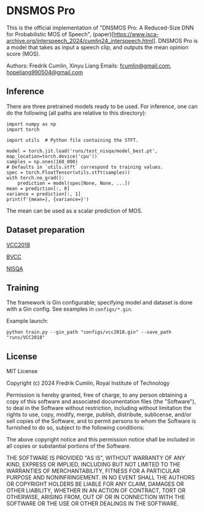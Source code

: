 # DNSMOS Pro

This is the official implementation of "DNSMOS Pro: A Reduced-Size DNN for Probabilistic MOS of Speech", (paper)[https://www.isca-archive.org/interspeech_2024/cumlin24_interspeech.html]. DNSMOS Pro is a model that takes as input a speech clip, and outputs the mean opinion score (MOS).

Authors: Fredrik Cumlin, Xinyu Liang
Emails: fcumlin@gmail.com, hopeliang990504@gmail.com

## Inference

There are three pretrained models ready to be used. For inference, one can do the following (all paths are relative to this directory):
```
import numpy as np
import torch

import utils  # Python file containing the STFT.

model = torch.jit.load('runs/test_nisqa/model_best.pt', map_location=torch.device('cpu'))
samples = np.ones(160_000)
# Defaults in `utils.stft` correspond to training values.
spec = torch.FloatTensor(utils.stft(samples))
with torch.no_grad():
    prediction = model(spec[None, None, ...])
mean = prediction[:, 0]
variance = prediction[:, 1]
print(f'{mean=}, {variance=}')
```
The mean can be used as a scalar prediction of MOS.
## Dataset preparation
[VCC2018](https://github.com/unilight/LDNet/tree/main/data)

[BVCC](https://zenodo.org/records/6572573#.Yphw5y8RprQ)

[NISQA](https://github.com/gabrielmittag/NISQA/wiki/NISQA-Corpus)

## Training
The framework is Gin configurable; specifying model and dataset is done with a Gin config. See examples in `configs/*.gin`.

Example launch:
```
python train.py --gin_path "configs/vcc2018.gin" --save_path "runs/VCC2018"
```
## License
MIT License

Copyright (c) 2024 Fredrik Cumlin, Royal Institute of Technology

Permission is hereby granted, free of charge, to any person obtaining
a copy of this software and associated documentation files (the
"Software"), to deal in the Software without restriction, including
without limitation the rights to use, copy, modify, merge, publish,
distribute, sublicense, and/or sell copies of the Software, and to
permit persons to whom the Software is furnished to do so, subject to
the following conditions:

The above copyright notice and this permission notice shall be
included in all copies or substantial portions of the Software.

THE SOFTWARE IS PROVIDED "AS IS", WITHOUT WARRANTY OF ANY KIND,
EXPRESS OR IMPLIED, INCLUDING BUT NOT LIMITED TO THE WARRANTIES OF
MERCHANTABILITY, FITNESS FOR A PARTICULAR PURPOSE AND
NONINFRINGEMENT. IN NO EVENT SHALL THE AUTHORS OR COPYRIGHT HOLDERS BE
LIABLE FOR ANY CLAIM, DAMAGES OR OTHER LIABILITY, WHETHER IN AN ACTION
OF CONTRACT, TORT OR OTHERWISE, ARISING FROM, OUT OF OR IN CONNECTION
WITH THE SOFTWARE OR THE USE OR OTHER DEALINGS IN THE SOFTWARE.
